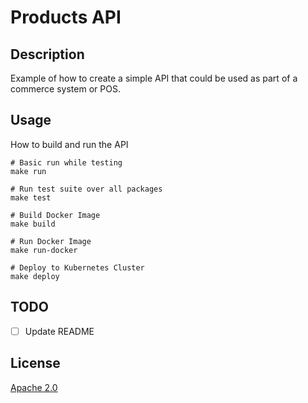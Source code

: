 # Products API

## Description

Example of how to create a simple API that could be used as part of a commerce system or POS.

## Usage

How to build and run the API

```shell
# Basic run while testing
make run

# Run test suite over all packages
make test

# Build Docker Image
make build

# Run Docker Image
make run-docker

# Deploy to Kubernetes Cluster
make deploy
```

## TODO

- [ ] Update README

## License

[Apache 2.0](./LICENSE)
